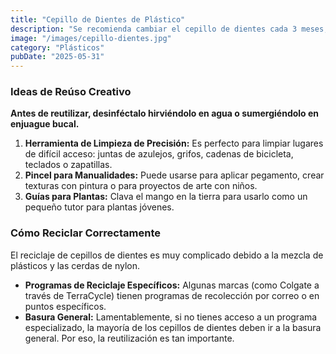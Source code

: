 ```yaml
---
title: "Cepillo de Dientes de Plástico"
description: "Se recomienda cambiar el cepillo de dientes cada 3 meses, generando una gran cantidad de residuos plásticos. ¡Dales un último uso!"
image: "/images/cepillo-dientes.jpg"
category: "Plásticos"
pubDate: "2025-05-31"
---
```


### Ideas de Reúso Creativo

**Antes de reutilizar, desinféctalo hirviéndolo en agua o sumergiéndolo en enjuague bucal.**

1.  **Herramienta de Limpieza de Precisión:** Es perfecto para limpiar lugares de difícil acceso: juntas de azulejos, grifos, cadenas de bicicleta, teclados o zapatillas.
2.  **Pincel para Manualidades:** Puede usarse para aplicar pegamento, crear texturas con pintura o para proyectos de arte con niños.
3.  **Guías para Plantas:** Clava el mango en la tierra para usarlo como un pequeño tutor para plantas jóvenes.

### Cómo Reciclar Correctamente

El reciclaje de cepillos de dientes es muy complicado debido a la mezcla de plásticos y las cerdas de nylon.

-   **Programas de Reciclaje Específicos:** Algunas marcas (como Colgate a través de TerraCycle) tienen programas de recolección por correo o en puntos específicos.
-   **Basura General:** Lamentablemente, si no tienes acceso a un programa especializado, la mayoría de los cepillos de dientes deben ir a la basura general. Por eso, la reutilización es tan importante.